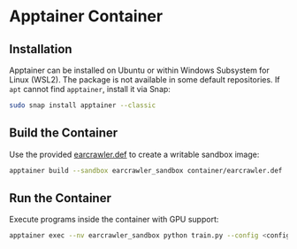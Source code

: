 # Apptainer Container

## Installation

Apptainer can be installed on Ubuntu or within Windows Subsystem for Linux (WSL2).
The package is not available in some default repositories. If `apt` cannot
find `apptainer`, install it via Snap:

```bash
sudo snap install apptainer --classic
```

## Build the Container

Use the provided [earcrawler.def](earcrawler.def) to create a writable sandbox image:

```bash
apptainer build --sandbox earcrawler_sandbox container/earcrawler.def
```

## Run the Container

Execute programs inside the container with GPU support:

```bash
apptainer exec --nv earcrawler_sandbox python train.py --config <config_path>
```
